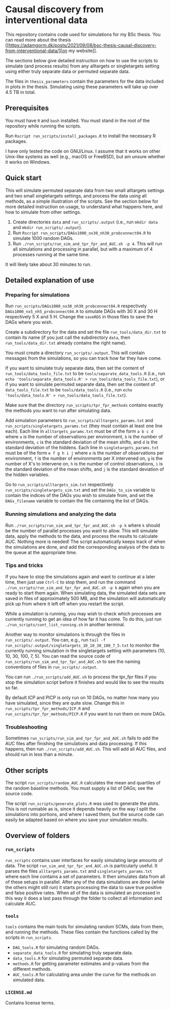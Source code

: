 # Causal discovery from interventional data

This repository contains code used for simulations for my BSc thesis. You can
read more about the thesis
[[https://adamgorm.dk/posts/2021/09/08/bsc-thesis-causal-discovery-from-interventional-data/][on
my website]].

The sections below give detailed instruction on how to use the scripts to
simulate (and process results) from any alltargets or singletargets setting
using either truly separate data or permuted separate data.

The files in `thesis_parameters` contain the parameters for the data included in
plots in the thesis. Simulating using these parameters will take up over 4.5 TB
in total.

## Prerequisites

You must have `R` and `bash` installed. You must stand in the root of the
repository while running the scripts.

Run `Rscript run_scripts/install_packages.R` to install the necessary R packages.

I have only tested the code on GNU/Linux. I assume that it works on other
Unix-like systems as well (e.g., macOS or FreeBSD), but am unsure whether it works on
Windows.

## Quick start

This will simulate permuted separate data from two small alltargets settings and
two small singletargets settings, and process the data using all methods, as a
simple illustration of the scripts. See the section below for more detailed
instruction on usage, to understand what happens here, and how to simulate from
other settings.

1. Create directories `data` and `run_scripts/.output` (i.e., run `mkdir data`
   and `mkdir run_scripts/.output`).
2. Run `Rscript run_scripts/DAGs1000_nx30_nh30_probconnect04.R` to simulate 1000
   random DAGs.
3. Run `./run_scripts/run_sim_and_tpr_fpr_and_AUC.sh -p 4`. This will run all
   simulations and processing in parallel, but with a maximum of 4 processes
   running at the same time.
   
It will likely take about 30 minutes to run.

## Detailed explanation of use

### Preparing for simulations

Run `run_scripts/DAGs1000_nx30_nh30_probconnect04.R` respectively
`DAGs1000_nx5_nh5_probconnect04.R` to simulate DAGs with 30 X and 30 H
respectively 5 X and 5 H. Change the `saveRDS` in those files to save the DAGs
where you wish.

Create a subdirectory for the data and set the file `run_tools/data_dir.txt` to
contain its name (if you just call the subdirectory `data`, then
`run_tools/data_dir.txt` already contains the right name).

You must create a directory `run_scripts/.output`. This will contain messages
from the simulations, so you can track how far they have come.

If you want to simulate truly separate data, then set the content of
`run_tools/data_tools_file.txt` to be `tools/separate_data_tools.R` (i.e., run
`echo 'tools/separate_data_tools.R' > run_tools/data_tools_file.txt`), or if you
want to simulate permuted separate data, then set the content of
`data_tools_file.txt` to be `tools/data_tools.R` (i.e., run `echo
'tools/data_tools.R' > run_tools/data_tools_file.txt`).

Make sure that the directory `run_scripts/tpr_fpr_methods` contains exactly the
methods you want to run after simulating data.

Add simulation parameters to `run_scripts/alltargets_params.txt` and
`run_scripts/singletargets_params.txt` (they must contain at least one line
each). Each line in `alltargets_params.txt` must be of the form `a b c d`
where `a` is the number of observations per environment, `b` is the number of
environments, `c` is the standard deviation of the mean shifts, and `d` is the
standard deviation of the hiddens. Each line in `singletargets_params.txt` must
be of the form `e f g h i j` where `e` is the number of observations per
environment, `f` is the number of environments per X intervened on, `g` is the number of X's to
intervene on, `h` is the number of control observations, `i` is the standard
deviation of the mean shifts, and `j` is the standard deviation of the hidden variables.

Go to `run_scripts/alltargets_sim.txt` respectively
`run_scripts/singletargets_sim.txt` and set the `DAGs_to_sim` variable to
contain the indices of the DAGs you wish to simulate from, and set the
`DAGs_filename` variable to contain the file containing the list of DAGs.

### Running simulations and analyzing the data

Run `./run_scripts/run_sim_and_tpr_fpr_and_AUC.sh -p k` where `k` should be the
number of parallel processes you want to allow. This will simulate data, apply
the methods to the data, and process the results to calculate AUC. Nothing more
is needed! The script automatically keeps track of when the simulations are
done, and add the corresponding analysis of the data to the queue at the
appropriate time.

### Tips and tricks

If you have to stop the simulations again and want to continue at a later time,
then just use `Ctrl-C` to stop them, and run the command
`./run_scripts/run_sim_and_tpr_fpr_and_AUC.sh -p k` again when you are ready to
start them again. When simulating data, the simulated data sets are saved
in files of approximately 500 MB, and the simulation will automatically pick up
from where it left off when you restart the script.

While a simulation is running, you may wish to check which processes are
currently running to get an idea of how far it has come. To do this, just run
`./run_scripts/cont_list_running.sh` in another terminal.

Another way to monitor simulations is through the files in
`run_scripts/.output`. You can, e.g., run `tail -f
run_scripts/.output/singletargets_10_10_30_100_7_5.txt` to monitor the currently
running simulation in the singletargets setting with parameters (10, 10, 30,
100, 7, 5). You can read the source code of
`run_scripts/run_sim_and_tpr_fpr_and_AUC.sh` to see the naming conventions of
files in `run_scripts/.output`.

You can run `./run_scripts/add_AUC.sh` to process the tpr_fpr files if you stop
the simulation script before it finishes and would like to see the results so
far.

By default ICP and PICP is only run on 10 DAGs, no matter how many you have
simulated, since they are quite slow. Change this in
`run_scripts/tpr_fpr_methods/ICP.R` and `run_scripts/tpr_fpr_methods/PICP.R` if
you want to run them on more DAGs.

### Troubleshooting

Sometimes `run_scripts/run_sim_and_tpr_fpr_and_AUC.sh` fails to add the AUC
files after finishing the simulations and data processing. If this happens, then
run `./run_scripts/add_AUC.sh`. This will add all AUC files, and should run in
less than a minute.

## Other scripts

The script `run_scripts/random_AUC.R` calculates the mean and quartiles of the
random baseline methods. You must supply a list of DAGs; see the source code.

The script `run_scripts/generate_plots.R` was used to generate the plots. This
is not runnable as is, since it depends heavily on the way I split the simulations
into portions, and where I saved them, but the source code can easily be adapted
based on where you save your simulation results.

## Overview of folders

### `run_scripts`

`run_scripts` contains user interfaces for easily simulating large amounts of
data. The script `run_sim_and_tpr_fpr_and_AUC.sh` is particularly useful. It
parses the files `alltargets_params.txt` and `singletargets_params.txt` where
each line contains a set of parameters. It then simulates data from all of these
setups in parallel. After any of the data simulations are done (while the others
might still run) it starts processing the data to save true positive and false
positive rates. When all of the data is simulated an processed in this way it
does a last pass through the folder to collect all information and calculate
AUC.

### `tools`

`tools` contains the main tools for simulating random SCMs, data from them, and
running the methods. These files contain the functions called by the scripts in
`run_scripts`.

- `DAG_tools.R` for simulating random DAGs.
- `separate_data_tools.R` for simulating truly separate data.
- `data_tools.R` for simulating permuted separate data.
- `methods.R` for getting parameter estimates and p-values from the different methods.
- `AUC_tools.R` for calculating area under the curve for the methods on simulated data.

### `LICENSE.md`

Contains license terms.
